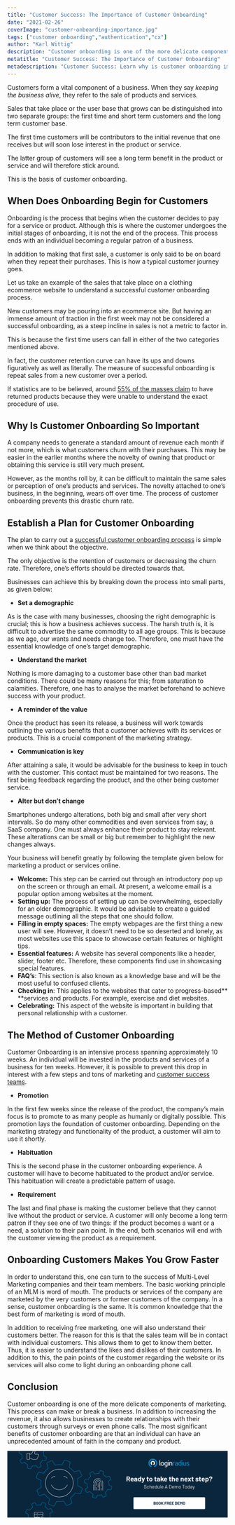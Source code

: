 ```yaml
---
title: "Customer Success: The Importance of Customer Onboarding"
date: "2021-02-26"
coverImage: "customer-onboarding-importance.jpg"
tags: ["customer onboarding","authentication","cx"]
author: "Karl Wittig"
description: "Customer onboarding is one of the more delicate components of marketing. This process can make or break a business. In addition to increasing the revenue, it also allows businesses to create relationships with their customers."
metatitle: "Customer Success: The Importance of Customer Onboarding"
metadescription: "Customer Success: Learn why is customer onboarding important to the success of a business. Ultimate guide to carrying out a successful customer onboarding process."
---
```

Customers form a vital component of a business. When they say _keeping the business alive_, they refer to the sale of products and services. 

Sales that take place or the user base that grows can be distinguished into two separate groups: the first time and short term customers and the long term customer base. 

The first time customers will be contributors to the initial revenue that one receives but will soon lose interest in the product or service. 

The latter group of customers will see a long term benefit in the product or service and will therefore stick around. 

This is the basis of customer onboarding. 

## When Does Onboarding Begin for Customers 

Onboarding is the process that begins when the customer decides to pay for a service or product. Although this is where the customer undergoes the initial stages of onboarding, it is not the end of the process. This process ends with an individual becoming a regular patron of a business. 

In addition to making that first sale, a customer is only said to be on board when they repeat their purchases. This is how a typical customer journey goes.

Let us take an example of the sales that take place on a clothing ecommerce website to understand a successful customer onboarding process.

New customers may be pouring into an ecommerce site. But having an immense amount of traction in the first week may not be considered a successful onboarding, as a steep incline in sales is not a metric to factor in. 

This is because the first time users can fall in either of the two categories mentioned above. 

In fact, the customer retention curve can have its ups and downs figuratively as well as literally. The measure of successful onboarding is repeat sales from a new customer over a period. 

If statistics are to be believed, around [55% of the masses claim](https://www.wyzowl.com/customer-onboarding-statistics/) to have returned products because they were unable to understand the exact procedure of use. 

## Why Is Customer Onboarding So Important

A company needs to generate a standard amount of revenue each month if not more, which is what customers churn with their purchases. This may be easier in the earlier months where the novelty of owning that product or obtaining this service is still very much present. 

However, as the months roll by, it can be difficult to maintain the same sales or perception of one’s products and services. The novelty attached to one’s business, in the beginning, wears off over time. The process of customer onboarding prevents this drastic churn rate. 

## Establish a Plan for Customer Onboarding

The plan to carry out a [successful customer onboarding process](https://www.loginradius.com/blog/fuel/2021/01/user-onboarding-tools/) is simple when we think about the objective. 

The only objective is the retention of customers or decreasing the churn rate. Therefore, one’s efforts should be directed towards that. 

Businesses can achieve this by breaking down the process into small parts, as given below: 

*   **Set a demographic** 

As is the case with many businesses, choosing the right demographic is crucial; this is how a business achieves success. The harsh truth is, it is difficult to advertise the same commodity to all age groups. This is because as we age, our wants and needs change too. Therefore, one must have the essential knowledge of one’s target demographic.  

*   **Understand the market** 

Nothing is more damaging to a customer base other than bad market conditions. There could be many reasons for this; from saturation to calamities. Therefore, one has to analyse the market beforehand to achieve success with your product. 

*   **A reminder of the value** 

Once the product has seen its release, a business will work towards outlining the various benefits that a customer achieves with its services or products. This is a crucial component of the marketing strategy. 

*   **Communication is key** 

After attaining a sale, it would be advisable for the business to keep in touch with the customer. This contact must be maintained for two reasons. The first being feedback regarding the product, and the other being customer service. 

*   **Alter but don’t change**

Smartphones undergo alterations, both big and small after very short intervals. So do many other commodities and even services from say, a SaaS company. One must always enhance their product to stay relevant. These alterations can be small or big but remember to highlight the new changes always. 

Your business will benefit greatly by following the template given below for marketing a product or services online. 

*   **Welcome:** This step can be carried out through an introductory pop up on the screen or through an email. At present, a welcome email is a popular option among websites at the moment. 
*   **Setting up:** The process of setting up can be overwhelming, especially for an older demographic. It would be advisable to create a guided message outlining all the steps that one should follow. 
*   **Filling in empty spaces:** The empty webpages are the first thing a new user will see. However, it doesn’t need to be so deserted and lonely, as most websites use this space to showcase certain features or highlight tips. 
*   **Essential features:** A website has several components like a header, slider, footer etc. Therefore, these components find use in showcasing special features. 
*   **FAQ’s**: This section is also known as a knowledge base and will be the most useful to confused clients. 
*   **Checking in**: This applies to the websites that cater to progress-based** **services and products. For example, exercise and diet websites. 
*   **Celebrating:** This aspect of the website is important in building that personal relationship with a customer. 

## The Method of Customer Onboarding

Customer Onboarding is an intensive process spanning approximately 10 weeks. An individual will be invested in the products and services of a business for ten weeks. However, it is possible to prevent this drop in interest with a few steps and tons of marketing and [customer success teams](https://www.loginradius.com/blog/fuel/2021/02/saas-consumer-support/). 

*   **Promotion** 

In the first few weeks since the release of the product, the company’s main focus is to promote to as many people as humanly or digitally possible. This promotion lays the foundation of customer onboarding. Depending on the marketing strategy and functionality of the product, a customer will aim to use it shortly. 

*   **Habituation**

This is the second phase in the customer onboarding experience. A customer will have to become habituated to the product and/or service. This habituation will create a predictable pattern of usage. 

*   **Requirement** 

The last and final phase is making the customer believe that they cannot live without the product or service. A customer will only become a long term patron if they see one of two things: if the product becomes a want or a need, a solution to their pain point. In the end, both scenarios will end with the customer viewing the product as a requirement. 

## Onboarding Customers Makes You Grow Faster

In order to understand this, one can turn to the success of Multi-Level Marketing companies and their team members. The basic working principle of an MLM is word of mouth. The products or services of the company are marketed by the very customers or former customers of the company. In a sense, customer onboarding is the same. It is common knowledge that the best form of marketing is word of mouth. 

In addition to receiving free marketing, one will also understand their customers better. The reason for this is that the sales team will be in contact with individual customers. This allows them to get to know them better. Thus, it is easier to understand the likes and dislikes of their customers. In addition to this, the pain points of the customer regarding the website or its services will also come to light during an onboarding phone call. 

## Conclusion

Customer onboarding is one of the more delicate components of marketing. This process can make or break a business. In addition to increasing the revenue, it also allows businesses to create relationships with their customers through surveys or even phone calls. The most significant benefits of customer onboarding are that an individual can have an unprecedented amount of faith in the company and product.

[![book-a-demo-loginradius](../../assets/book-a-demo-loginradius.png)](https://www.loginradius.com/contact-us?utm_source=blog&utm_medium=web&utm_campaign=importance-customer-onboarding)
